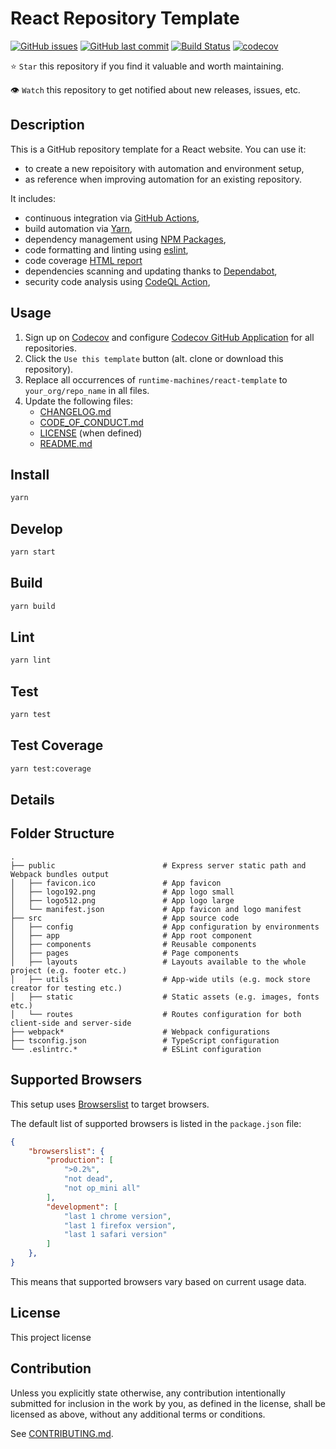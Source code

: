 # React Repository Template

[![GitHub issues](https://img.shields.io/github/issues/runtime-machines/react-template.svg)](https://github.com/runtime-machines/react-template/issues)
[![GitHub last commit](https://img.shields.io/github/last-commit/runtime-machines/react-template.svg)](https://github.com/runtime-machines/react-template/commits/master)
[![Build Status](https://github.com/runtime-machines/react-template/actions/workflows/ci.yml/badge.svg)](https://github.com/runtime-machines/react-template/actions)
[![codecov](https://codecov.io/github/runtime-machines/react-template/branch/master/graph/badge.svg?token=ML6UOZQGV7)](https://codecov.io/github/runtime-machines/react-template)

⭐ `Star` this repository if you find it valuable and worth maintaining.

👁 `Watch` this repository to get notified about new releases, issues, etc.

## Description

This is a GitHub repository template for a React website.
You can use it:

- to create a new repoisitory with automation and environment setup,
- as reference when improving automation for an existing repository.

It includes:

- continuous integration via [GitHub Actions](https://github.com/features/actions),
- build automation via [Yarn](./package.json),
- dependency management using [NPM Packages](https://docs.npmjs.com/),
- code formatting and linting using [eslint](https://eslint.org/docs/latest/),
- code coverage [HTML report](https://create-react-app.dev/docs/running-tests/)
- dependencies scanning and updating thanks to [Dependabot](https://dependabot.com),
- security code analysis using [CodeQL Action](https://docs.github.com/en/github/finding-security-vulnerabilities-and-errors-in-your-code/about-code-scanning),

## Usage

1. Sign up on [Codecov](https://codecov.io/) and configure
   [Codecov GitHub Application](https://github.com/apps/codecov) for all repositories.
1. Click the `Use this template` button (alt. clone or download this repository).
1. Replace all occurrences of `runtime-machines/react-template` to `your_org/repo_name` in all files.
1. Update the following files:
   - [CHANGELOG.md](CHANGELOG.md)
   - [CODE_OF_CONDUCT.md](CODE_OF_CONDUCT.md)
   - [LICENSE](LICENSE) (when defined)
   - [README.md](README.md)

## Install

```sh
yarn
```

## Develop

```sh
yarn start

```

## Build

```sh
yarn build

```

## Lint

```sh
yarn lint

```

## Test

```sh
yarn test

```

## Test Coverage

```sh
yarn test:coverage

```

## Details

## Folder Structure

```
.
├── public                        # Express server static path and Webpack bundles output
│   ├── favicon.ico               # App favicon
│   ├── logo192.png               # App logo small
│   ├── logo512.png               # App logo large
│   └── manifest.json             # App favicon and logo manifest
├── src                           # App source code
│   ├── config                    # App configuration by environments
│   ├── app                    	  # App root component
│   ├── components                # Reusable components
│   ├── pages                     # Page components
│   ├── layouts                   # Layouts available to the whole project (e.g. footer etc.)
│   ├── utils                     # App-wide utils (e.g. mock store creator for testing etc.)
│   ├── static                    # Static assets (e.g. images, fonts etc.)
│   └── routes                    # Routes configuration for both client-side and server-side
├── webpack*                      # Webpack configurations
├── tsconfig.json                 # TypeScript configuration
└── .eslintrc.*                   # ESLint configuration
```

## Supported Browsers

This setup uses [Browserslist](https://github.com/browserslist/browserslist) to target browsers.

The default list of supported browsers is listed in the `package.json` file:

```json
{
	"browserslist": {
		"production": [
			">0.2%",
			"not dead",
			"not op_mini all"
		],
		"development": [
			"last 1 chrome version",
			"last 1 firefox version",
			"last 1 safari version"
		]
	},
}
```

This means that supported browsers vary based on current usage data.


## License

This project license

## Contribution

Unless you explicitly state otherwise, any contribution intentionally submitted
for inclusion in the work by you, as defined in the license, shall be
licensed as above, without any additional terms or conditions.

See [CONTRIBUTING.md](CONTRIBUTING.md).
